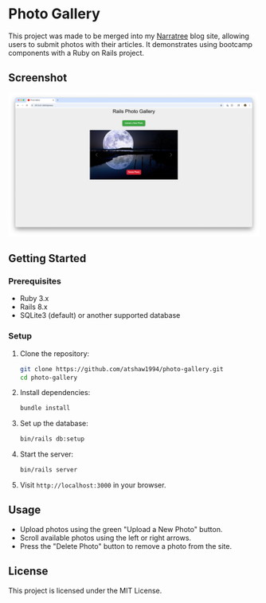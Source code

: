 # Photo Gallery

This project was made to be merged into my [Narratree](https://github.com/atshaw1994/Narratree) blog site, allowing users to submit photos with their articles. It demonstrates using bootcamp components with a Ruby on Rails project.

## Screenshot

![Screenshot](Screenshot.png)

## Getting Started

### Prerequisites

- Ruby 3.x
- Rails 8.x
- SQLite3 (default) or another supported database

### Setup

1. Clone the repository:
   ```sh
   git clone https://github.com/atshaw1994/photo-gallery.git
   cd photo-gallery
   ```
2. Install dependencies:
   ```sh
   bundle install
   ```
3. Set up the database:
   ```sh
   bin/rails db:setup
   ```
4. Start the server:
   ```sh
   bin/rails server
   ```
5. Visit `http://localhost:3000` in your browser.

## Usage

- Upload photos using the green "Upload a New Photo" button.
- Scroll available photos using the left or right arrows.
- Press the "Delete Photo" button to remove a photo from the site.

## License

This project is licensed under the MIT License.
